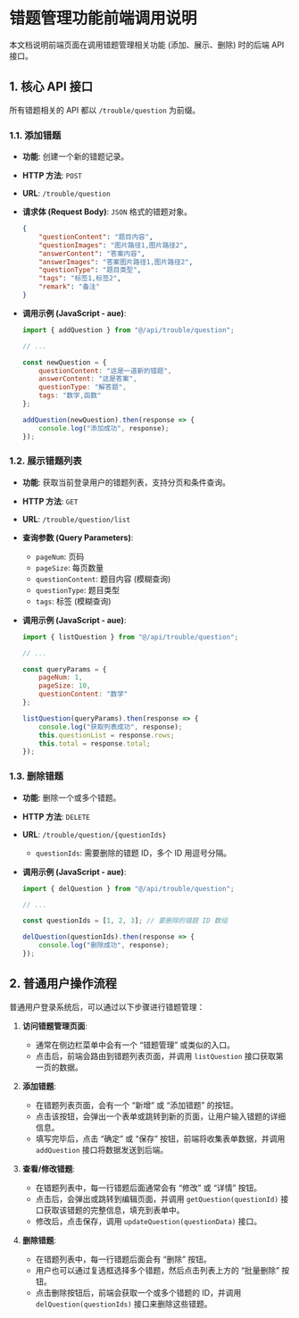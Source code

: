 # 错题管理功能前端调用说明

本文档说明前端页面在调用错题管理相关功能 (添加、展示、删除) 时的后端 API 接口。

## 1. 核心 API 接口

所有错题相关的 API 都以 `/trouble/question` 为前缀。

### 1.1. 添加错题

-   **功能**: 创建一个新的错题记录。
-   **HTTP 方法**: `POST`
-   **URL**: `/trouble/question`
-   **请求体 (Request Body)**: `JSON` 格式的错题对象。

    ```json
    {
        "questionContent": "题目内容",
        "questionImages": "图片路径1,图片路径2",
        "answerContent": "答案内容",
        "answerImages": "答案图片路径1,图片路径2",
        "questionType": "题目类型",
        "tags": "标签1,标签2",
        "remark": "备注"
    }
    ```

-   **调用示例 (JavaScript - aue)**:

    ```javascript
    import { addQuestion } from "@/api/trouble/question";

    // ...

    const newQuestion = {
        questionContent: "这是一道新的错题",
        answerContent: "这是答案",
        questionType: "解答题",
        tags: "数学,函数"
    };

    addQuestion(newQuestion).then(response => {
        console.log("添加成功", response);
    });
    ```

### 1.2. 展示错题列表

-   **功能**: 获取当前登录用户的错题列表，支持分页和条件查询。
-   **HTTP 方法**: `GET`
-   **URL**: `/trouble/question/list`
-   **查询参数 (Query Parameters)**:

    -   `pageNum`: 页码
    -   `pageSize`: 每页数量
    -   `questionContent`: 题目内容 (模糊查询)
    -   `questionType`: 题目类型
    -   `tags`: 标签 (模糊查询)

-   **调用示例 (JavaScript - aue)**:

    ```javascript
    import { listQuestion } from "@/api/trouble/question";

    // ...

    const queryParams = {
        pageNum: 1,
        pageSize: 10,
        questionContent: "数学"
    };

    listQuestion(queryParams).then(response => {
        console.log("获取列表成功", response);
        this.questionList = response.rows;
        this.total = response.total;
    });
    ```

### 1.3. 删除错题

-   **功能**: 删除一个或多个错题。
-   **HTTP 方法**: `DELETE`
-   **URL**: `/trouble/question/{questionIds}`
    -   `questionIds`: 需要删除的错题 ID，多个 ID 用逗号分隔。
-   **调用示例 (JavaScript - aue)**:

    ```javascript
    import { delQuestion } from "@/api/trouble/question";

    // ...

    const questionIds = [1, 2, 3]; // 要删除的错题 ID 数组

    delQuestion(questionIds).then(response => {
        console.log("删除成功", response);
    });
    ```

## 2. 普通用户操作流程

普通用户登录系统后，可以通过以下步骤进行错题管理：

1.  **访问错题管理页面**:
    -   通常在侧边栏菜单中会有一个 “错题管理” 或类似的入口。
    -   点击后，前端会路由到错题列表页面，并调用 `listQuestion` 接口获取第一页的数据。

2.  **添加错题**:
    -   在错题列表页面，会有一个 “新增” 或 “添加错题” 的按钮。
    -   点击该按钮，会弹出一个表单或跳转到新的页面，让用户输入错题的详细信息。
    -   填写完毕后，点击 “确定” 或 “保存” 按钮，前端将收集表单数据，并调用 `addQuestion` 接口将数据发送到后端。

3.  **查看/修改错题**:
    -   在错题列表中，每一行错题后面通常会有 “修改” 或 “详情” 按钮。
    -   点击后，会弹出或跳转到编辑页面，并调用 `getQuestion(questionId)` 接口获取该错题的完整信息，填充到表单中。
    -   修改后，点击保存，调用 `updateQuestion(questionData)` 接口。

4.  **删除错题**:
    -   在错题列表中，每一行错题后面会有 “删除” 按钮。
    -   用户也可以通过复选框选择多个错题，然后点击列表上方的 “批量删除” 按钮。
    -   点击删除按钮后，前端会获取一个或多个错题的 ID，并调用 `delQuestion(questionIds)` 接口来删除这些错题。
